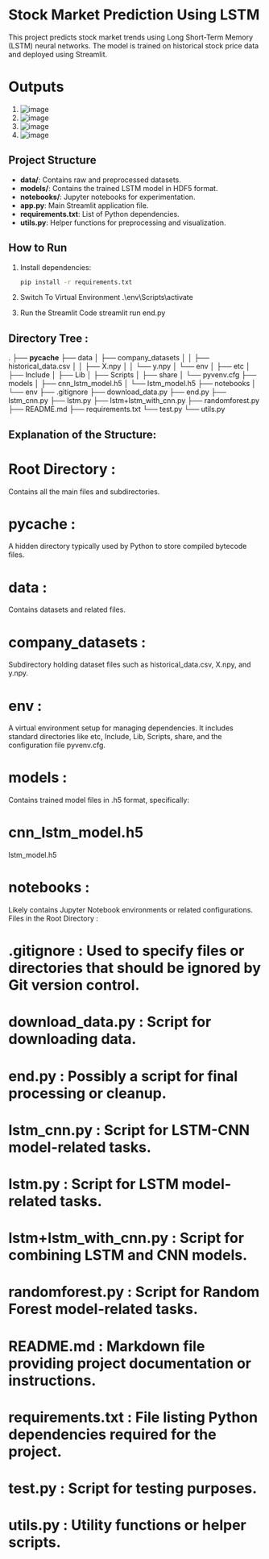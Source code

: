 # Stock Market Prediction Using LSTM

This project predicts stock market trends using Long Short-Term Memory (LSTM) neural networks. The model is trained on historical stock price data and deployed using Streamlit.

# Outputs
1.  ![image](https://github.com/user-attachments/assets/a9ab43d3-d27a-4883-8e07-6ce6e1465c5f)
2.  ![image](https://github.com/user-attachments/assets/c9ec8322-2381-4c9a-9833-884c130b3de1)
3.  ![image](https://github.com/user-attachments/assets/d528a6d8-b422-4d93-ae29-db237e74d3c5)
4.  ![image](https://github.com/user-attachments/assets/f243a373-ee3c-41d8-895a-c5a64cb81262)



## Project Structure
- **data/**: Contains raw and preprocessed datasets.
- **models/**: Contains the trained LSTM model in HDF5 format.
- **notebooks/**: Jupyter notebooks for experimentation.
- **app.py**: Main Streamlit application file.
- **requirements.txt**: List of Python dependencies.
- **utils.py**: Helper functions for preprocessing and visualization.

## How to Run
1. Install dependencies:
   ```bash
   pip install -r requirements.txt

2. Switch To Virtual Environment
   .\env\Scripts\activate

3. Run the Streamlit Code
   streamlit run end.py


## Directory Tree :
   .
   ├── __pycache__
   ├── data
   │   ├── company_datasets
   │   │   ├── historical_data.csv
   │   │   ├── X.npy
   │   │   └── y.npy
   │   └── env
   │       ├── etc
   │       ├── Include
   │       ├── Lib
   │       ├── Scripts
   │       ├── share
   │       └── pyvenv.cfg
   ├── models
   │   ├── cnn_lstm_model.h5
   │   └── lstm_model.h5
   ├── notebooks
   │   └── env
   ├── .gitignore
   ├── download_data.py
   ├── end.py
   ├── lstm_cnn.py
   ├── lstm.py
   ├── lstm+lstm_with_cnn.py
   ├── randomforest.py
   ├── README.md
   ├── requirements.txt
   └── test.py
   └── utils.py

## Explanation of the Structure:

   # Root Directory :
   Contains all the main files and subdirectories.
   # __pycache__ :
   A hidden directory typically used by Python to store compiled bytecode files.
   # data :
   Contains datasets and related files.
   # company_datasets :
   Subdirectory holding dataset files such as historical_data.csv, X.npy, and y.npy.
   # env :
   A virtual environment setup for managing dependencies. It includes standard directories like etc, Include, Lib, Scripts, share, and the configuration file pyvenv.cfg.
   # models :
   Contains trained model files in .h5 format, specifically:
   # cnn_lstm_model.h5
   lstm_model.h5
   # notebooks :
   Likely contains Jupyter Notebook environments or related configurations.
   Files in the Root Directory :
   # .gitignore : Used to specify files or directories that should be ignored by Git version control.
   # download_data.py : Script for downloading data.
   # end.py : Possibly a script for final processing or cleanup.
   # lstm_cnn.py : Script for LSTM-CNN model-related tasks.
   # lstm.py : Script for LSTM model-related tasks.
   # lstm+lstm_with_cnn.py : Script for combining LSTM and CNN models.
   # randomforest.py : Script for Random Forest model-related tasks.
   # README.md : Markdown file providing project documentation or instructions.
   # requirements.txt : File listing Python dependencies required for the project.
   # test.py : Script for testing purposes.
   # utils.py : Utility functions or helper scripts.